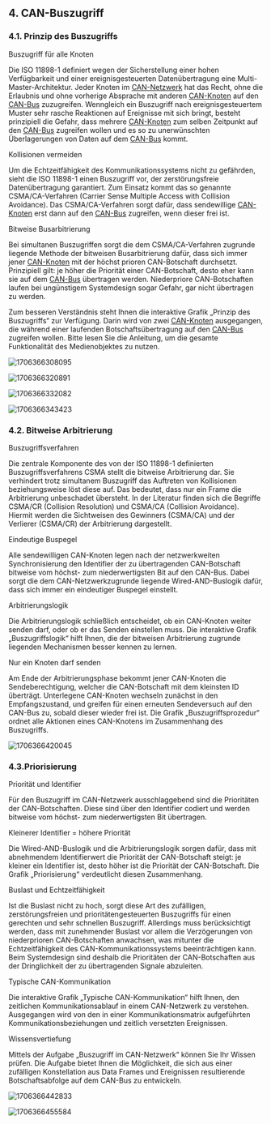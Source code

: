 
## 4. CAN-Buszugriff

### 4.1. Prinzip des Buszugriffs

Buszugriff für alle Knoten

Die ISO 11898-1 definiert wegen der Sicherstellung einer hohen Verfügbarkeit und einer ereignisgesteuerten Datenübertragung eine Multi-Master-Architektur. Jeder Knoten im [CAN-Netzwerk](https://elearning.vector.com/mod/page/view.php?id=38) hat das Recht, ohne die Erlaubnis und ohne vorherige Absprache mit anderen [CAN-Knoten](https://elearning.vector.com/mod/page/view.php?id=39) auf den [CAN-Bus](https://elearning.vector.com/mod/page/view.php?id=43) zuzugreifen. Wenngleich ein Buszugriff nach ereignisgesteuertem Muster sehr rasche Reaktionen auf Ereignisse mit sich bringt, besteht prinzipiell die Gefahr, dass mehrere [CAN-Knoten](https://elearning.vector.com/mod/page/view.php?id=39) zum selben Zeitpunkt auf den [CAN-Bus](https://elearning.vector.com/mod/page/view.php?id=43) zugreifen wollen und es so zu unerwünschten Überlagerungen von Daten auf dem [CAN-Bus](https://elearning.vector.com/mod/page/view.php?id=43) kommt.

Kollisionen vermeiden

Um die Echtzeitfähigkeit des Kommunikationssystems nicht zu gefährden, sieht die ISO 11898-1 einen Buszugriff vor, der zerstörungsfreie Datenübertragung garantiert. Zum Einsatz kommt das so genannte CSMA/CA-Verfahren (Carrier Sense Multiple Access with Collision Avoidance). Das CSMA/CA-Verfahren sorgt dafür, dass sendewillige [CAN-Knoten](https://elearning.vector.com/mod/page/view.php?id=39) erst dann auf den [CAN-Bus](https://elearning.vector.com/mod/page/view.php?id=43) zugreifen, wenn dieser frei ist.

Bitweise Busarbitrierung

Bei simultanen Buszugriffen sorgt die dem CSMA/CA-Verfahren zugrunde liegende Methode der bitweisen Busarbitrierung dafür, dass sich immer jener [CAN-Knoten](https://elearning.vector.com/mod/page/view.php?id=39) mit der höchst prioren CAN-Botschaft durchsetzt. Prinzipiell gilt: je höher die Priorität einer CAN-Botschaft, desto eher kann sie auf dem [CAN-Bus](https://elearning.vector.com/mod/page/view.php?id=43) übertragen werden. Niederpriore CAN-Botschaften laufen bei ungünstigem Systemdesign sogar Gefahr, gar nicht übertragen zu werden.

Zum besseren Verständnis steht Ihnen die interaktive Grafik „Prinzip des Buszugriffs“ zur Verfügung. Darin wird von zwei [CAN-Knoten](https://elearning.vector.com/mod/page/view.php?id=39) ausgegangen, die während einer laufenden Botschaftsübertragung auf den [CAN-Bus](https://elearning.vector.com/mod/page/view.php?id=43) zugreifen wollen. Bitte lesen Sie die Anleitung, um die gesamte Funktionalität des Medienobjektes zu nutzen.

![1706366308095](image/1706366308095.png)

![1706366320891](image/1706366320891.png)

![1706366332082](image/1706366332082.png)

![1706366343423](image/1706366343423.png)

### 4.2. Bitweise Arbitrierung

Buszugriffsverfahren

Die zentrale Komponente des von der ISO 11898-1 definierten Buszugriffsverfahrens CSMA stellt die bitweise Arbitrierung dar. Sie verhindert trotz simultanem Buszugriff das Auftreten von Kollisionen beziehungsweise löst diese auf. Das bedeutet, dass nur ein Frame die Arbitrierung unbeschadet übersteht. In der Literatur finden sich die Begriffe CSMA/CR (Collision Resolution) und CSMA/CA (Collision Avoidance). Hiermit werden die Sichtweisen des Gewinners (CSMA/CA) und der Verlierer (CSMA/CR) der Arbitrierung dargestellt.

Eindeutige Buspegel

Alle sendewilligen CAN-Knoten legen nach der netzwerkweiten Synchronisierung den Identifier der zu übertragenden CAN-Botschaft bitweise vom höchst- zum niederwertigsten Bit auf den CAN-Bus. Dabei sorgt die dem CAN-Netzwerkzugrunde liegende Wired-AND-Buslogik dafür, dass sich immer ein eindeutiger Buspegel einstellt.

Arbitrierungslogik

Die Arbitrierungslogik schließlich entscheidet, ob ein CAN-Knoten weiter senden darf, oder ob er das Senden einstellen muss. Die interaktive Grafik „Buszugriffslogik“ hilft Ihnen, die der bitweisen Arbitrierung zugrunde liegenden Mechanismen besser kennen zu lernen.

Nur ein Knoten darf senden

Am Ende der Arbitrierungsphase bekommt jener CAN-Knoten die Sendeberechtigung, welcher die CAN-Botschaft mit dem kleinsten ID überträgt. Unterlegene CAN-Knoten wechseln zunächst in den Empfangszustand, und greifen für einen erneuten Sendeversuch auf den CAN-Bus zu, sobald dieser wieder frei ist. Die Grafik „Buszugriffsprozedur“ ordnet alle Aktionen eines CAN-Knotens im Zusammenhang des Buszugriffs.

![1706366420045](image/1706366420045.png)

### 4.3.Priorisierung

Priorität und Identifier

Für den Buszugriff im CAN-Netzwerk ausschlaggebend sind die Prioritäten der CAN-Botschaften. Diese sind über den Identifier codiert und werden bitweise vom höchst- zum niederwertigsten Bit übertragen.

Kleinerer Identifier = höhere Priorität

Die Wired-AND-Buslogik und die Arbitrierungslogik sorgen dafür, dass mit abnehmendem Identifierwert die Priorität der CAN-Botschaft steigt: je kleiner ein Identifier ist, desto höher ist die Priorität der CAN-Botschaft. Die Grafik „Priorisierung“ verdeutlicht diesen Zusammenhang.

Buslast und Echtzeitfähigkeit

Ist die Buslast nicht zu hoch, sorgt diese Art des zufälligen, zerstörungsfreien und prioritätengesteuerten Buszugriffs für einen gerechten und sehr schnellen Buszugriff. Allerdings muss berücksichtigt werden, dass mit zunehmender Buslast vor allem die Verzögerungen von niederprioren CAN-Botschaften anwachsen, was mitunter die Echtzeitfähigkeit des CAN-Kommunikationssystems beeinträchtigen kann. Beim Systemdesign sind deshalb die Prioritäten der CAN-Botschaften aus der Dringlichkeit der zu übertragenden Signale abzuleiten.

Typische CAN-Kommunikation

Die interaktive Grafik „Typische CAN-Kommunikation“ hilft Ihnen, den zeitlichen Kommunikationsablauf in einem CAN-Netzwerk zu verstehen. Ausgegangen wird von den in einer Kommunikationsmatrix aufgeführten Kommunikationsbeziehungen und zeitlich versetzten Ereignissen.

Wissensvertiefung

Mittels der Aufgabe „Buszugriff im CAN-Netzwerk“ können Sie Ihr Wissen prüfen. Die Aufgabe bietet Ihnen die Möglichkeit, die sich aus einer zufälligen Konstellation aus Data Frames und Ereignissen resultierende Botschaftsabfolge auf dem CAN-Bus zu entwickeln.

![1706366442833](image/1706366442833.png)

![1706366455584](image/1706366455584.png)
